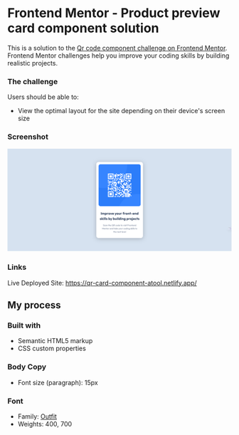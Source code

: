 # Frontend Mentor - Product preview card component solution

This is a solution to the [Qr code component challenge on Frontend Mentor](https://www.frontendmentor.io/challenges/qr-code-component-iux_sIO_H). Frontend Mentor challenges help you improve your coding skills by building realistic projects.

### The challenge

Users should be able to:

- View the optimal layout for the site depending on their device's screen size

### Screenshot

![Qr code comonent](./images/qr%20code%20component%20ss.png)

### Links
Live Deployed Site: https://qr-card-component-atool.netlify.app/

## My process

### Built with

- Semantic HTML5 markup
- CSS custom properties


### Body Copy

- Font size (paragraph): 15px

### Font

- Family: [Outfit](https://fonts.google.com/specimen/Outfit)
- Weights: 400, 700